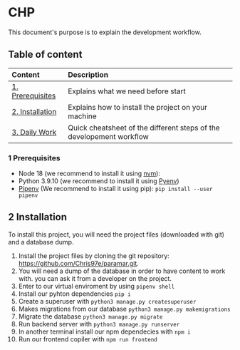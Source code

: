 # CHP

This document's purpose is to explain the development workflow.

## Table of content

| Content | Description |
| :------ | :---------- |
| [1. Prerequisites](#1-prerequisites) | Explains what we need before start |
| [2. Installation](#2-Installation) | Explains how to install the project on your machine |
| [3. Daily Work](#3-development-workflow) | Quick cheatsheet of the different steps of the developement workflow |


### 1 Prerequisites

- Node 18 (we recommend to install it using [nvm](https://github.com/nvm-sh/nvm#installing-and-updating)):
- Python 3.9.10 (we recommend to install it using [Pyenv](https://github.com/pyenv/pyenv#installation))
- [Pipenv](https://pypi.org/project/pipenv/) (We recommend to install it using pip): `pip install --user pipenv`

## 2 Installation

To install this project, you will need the project files (downloaded with git) and a database dump.

1. Install the project files by cloning the git repository: <https://github.com/Chris97e/paramar.git>. 
2. You will need a dump of the database in order to have content to work with. you can ask it from a developer on the project.
3. Enter to our virtual enviroment by using ```pipenv shell```
4. Install our pyhton dependencies ```pip i```
5. Create a superuser with ```python3 manage.py createsuperuser```
6. Makes migrations from our database ```python3 manage.py makemigrations```
7. Migrate the database ```python3 manage.py migrate```
8. Run backend server with ```python3 manage.py runserver```
9. In another terminal install our npm dependecies with ```npm i```
10. Run our frontend copiler with ```npm run frontend```
